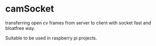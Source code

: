 # camSocket
transferring open cv frames from server to client with socket
fast and bloatfree way.

Suitable to be used in raspberry pi projects.
